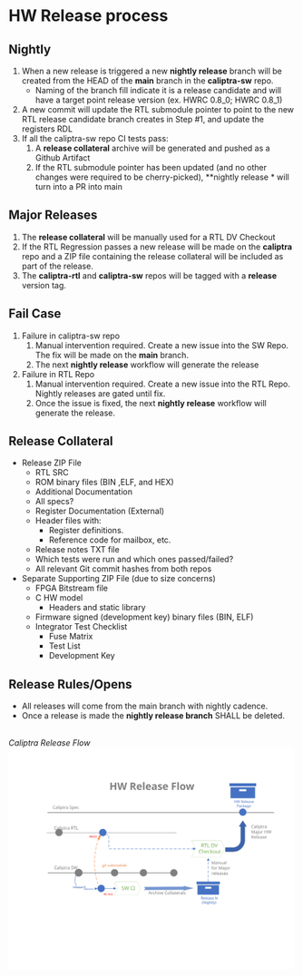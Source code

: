 # HW Release process

## Nightly

1. When a new release is triggered a new **nightly release** branch will be created from the HEAD of the **main** branch in the **caliptra-sw** repo.
    - Naming of the branch fill indicate it is a release candidate and will have a target point release version (ex. HWRC 0.8_0; HWRC 0.8_1)
2. A new commit will update the RTL submodule pointer to point to the new RTL release candidate branch creates in Step #1, and update the registers RDL
3. If all the caliptra-sw repo CI tests pass:
    1. A **release collateral** archive will be generated and pushed as a Github Artifact
    2. If the RTL submodule pointer has been updated (and no other changes were required to be cherry-picked), **nightly release * will turn into a PR into main

## Major Releases

1. The **release collateral** will be manually used for a RTL DV Checkout
2. If the RTL Regression passes a new release will be made on the **caliptra** repo and a ZIP file containing the release collateral will be included as part of the release.
3. The **caliptra-rtl** and **caliptra-sw** repos will be tagged with a **release** version tag.

## Fail Case

1. Failure in caliptra-sw repo
    1. Manual intervention required. Create a new issue into the SW Repo. The fix will be made on the **main** branch.
    2. The next **nightly release** workflow will generate the release
2. Failure in RTL Repo
    1. Manual intervention required. Create a new issue into the RTL Repo. Nightly releases are gated until fix.
    2. Once the issue is fixed, the next **nightly release** workflow will generate the release.

## Release Collateral

- Release ZIP File
  - RTL SRC
  - ROM binary files (BIN ,ELF, and HEX)
  - Additional Documentation
  - All specs?
  - Register Documentation (External)
  - Header files with:
    - Register definitions.
    - Reference code for mailbox, etc.
  - Release notes TXT file
  - Which tests were run and which ones passed/failed?
  - All relevant Git commit hashes from both repos
- Separate Supporting ZIP File (due to size concerns)
  - FPGA Bitstream file
  - C HW model
    - Headers and static library
  - Firmware signed (development key) binary files (BIN, ELF)
  - Integrator Test Checklist
    - Fuse Matrix
    - Test List
    - Development Key

## Release Rules/Opens

- All releases will come from the main branch with nightly cadence.
- Once a release is made the **nightly release branch** SHALL be deleted.

<br> *Caliptra Release Flow*
![Caliptra Release Flow Chart](doc/images/Caliptra_release_flow.svg)
